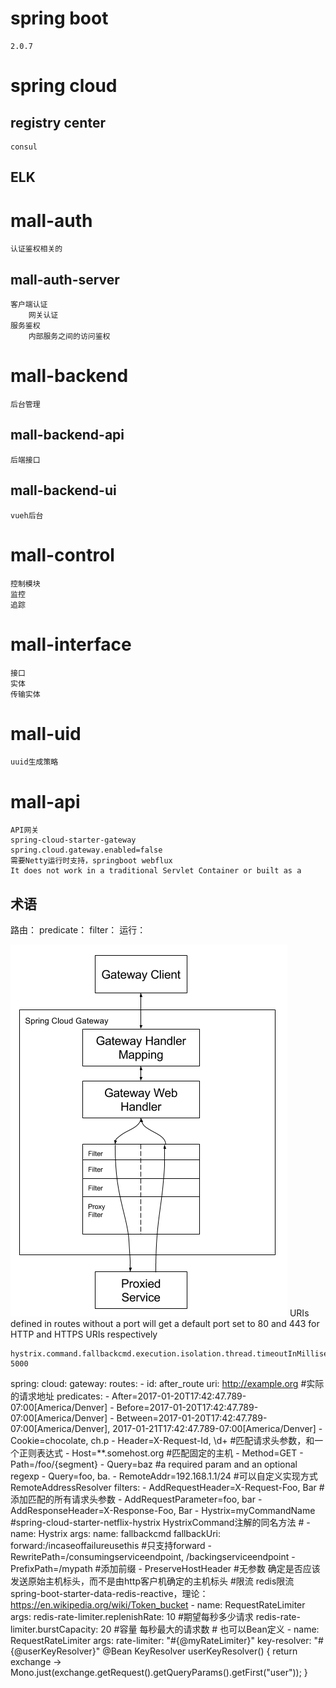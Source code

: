 # spring boot
    2.0.7

# spring cloud

## registry center
    consul
## ELK

# mall-auth
    认证鉴权相关的
## mall-auth-server
    客户端认证
        网关认证
    服务鉴权
        内部服务之间的访问鉴权
# mall-backend
    后台管理
## mall-backend-api
    后端接口
## mall-backend-ui
    vueh后台

# mall-control
    控制模块
    监控
    追踪

# mall-interface
    接口
    实体
    传输实体
# mall-uid
    uuid生成策略

# mall-api
    API网关
    spring-cloud-starter-gateway
    spring.cloud.gateway.enabled=false
    需要Netty运行时支持，springboot webflux
    It does not work in a traditional Servlet Container or built as a

## 术语
   路由：
   predicate：
   filter：
   运行：

   ![运行逻辑](./doc/spring_cloud_gateway_diagram.png)
   URIs defined in routes without a port will get a default port set to 80 and 443 for HTTP and HTTPS URIs respectively

    hystrix.command.fallbackcmd.execution.isolation.thread.timeoutInMilliseconds: 5000

   spring:
     cloud:
       gateway:
         routes:
         - id: after_route
           uri: http://example.org  #实际的请求地址
           predicates:
           - After=2017-01-20T17:42:47.789-07:00[America/Denver]
           - Before=2017-01-20T17:42:47.789-07:00[America/Denver]
           - Between=2017-01-20T17:42:47.789-07:00[America/Denver], 2017-01-21T17:42:47.789-07:00[America/Denver]
           - Cookie=chocolate, ch.p
           - Header=X-Request-Id, \d+ #匹配请求头参数，和一个正则表达式
           - Host=**.somehost.org     #匹配固定的主机
           - Method=GET
           - Path=/foo/{segment}
           - Query=baz  #a required param and an optional regexp
           - Query=foo, ba.
           - RemoteAddr=192.168.1.1/24  #可以自定义实现方式 RemoteAddressResolver
           filters:
           - AddRequestHeader=X-Request-Foo, Bar    #添加匹配的所有请求头参数
           - AddRequestParameter=foo, bar
           - AddResponseHeader=X-Response-Foo, Bar
           - Hystrix=myCommandName  #spring-cloud-starter-netflix-hystrix HystrixCommand注解的同名方法
           #
           - name: Hystrix
             args:
               name: fallbackcmd
               fallbackUri: forward:/incaseoffailureusethis #只支持forward
           - RewritePath=/consumingserviceendpoint, /backingserviceendpoint
           - PrefixPath=/mypath #添加前缀
           - PreserveHostHeader #无参数 确定是否应该发送原始主机标头，而不是由http客户机确定的主机标头
           #限流 redis限流 spring-boot-starter-data-redis-reactive，理论：https://en.wikipedia.org/wiki/Token_bucket
           - name: RequestRateLimiter
             args:
               redis-rate-limiter.replenishRate: 10 #期望每秒多少请求
               redis-rate-limiter.burstCapacity: 20 #容量 每秒最大的请求数
           # 也可以Bean定义
           - name: RequestRateLimiter
             args:
               rate-limiter: "#{@myRateLimiter}"
               key-resolver: "#{@userKeyResolver}"
           @Bean
           KeyResolver userKeyResolver() {
               return exchange -> Mono.just(exchange.getRequest().getQueryParams().getFirst("user"));
           }



